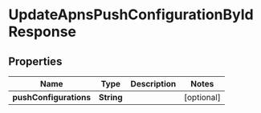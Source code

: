 

# UpdateApnsPushConfigurationByIdResponse


## Properties

| Name | Type | Description | Notes |
|------------ | ------------- | ------------- | -------------|
|**pushConfigurations** | **String** |  |  [optional] |



